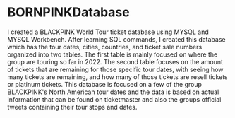 # BORNPINKDatabase

I created a BLACKPINK World Tour ticket database using MYSQL and MYSQL Workbench. After learning SQL commands, I created this database which has the tour dates, cities, countries, and ticket sale numbers organized into two tables. The first table is mainly focused on where the group are touring so far in 2022. The second table focuses on the amount of tickets that are remaining for those specific tour dates, with seeing how many tickets are remaining, and how many of those tickets are resell tickets or platinum tickets. This database is focused on a few of the group BLACKPINK's North American tour dates and the data is based on actual information that can be found on ticketmaster and also the groups official tweets containing their tour stops and dates.  
